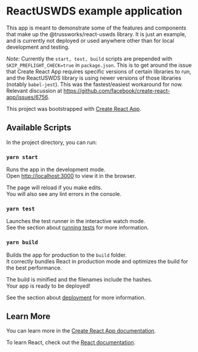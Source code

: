 # ReactUSWDS example application

This app is meant to demonstrate some of the features and components that make up the @trussworks/react-uswds library. It is just an example, and is currently not deployed or used anywhere other than for local development and testing.

_Note:_ Currently the `start, test, build` scripts are prepended with `SKIP_PREFLIGHT_CHECK=true` in `package.json`. This is to get around the issue that Create React App requires specific versions of certain libraries to run, and the ReactUSWDS library is using newer versions of those libraries (notably `babel-jest`). This was the fastest/easiest workaround for now. Relevant discussion at https://github.com/facebook/create-react-app/issues/6756.

This project was bootstrapped with [Create React App](https://github.com/facebook/create-react-app).

## Available Scripts

In the project directory, you can run:

### `yarn start`

Runs the app in the development mode.<br />
Open [http://localhost:3000](http://localhost:3000) to view it in the browser.

The page will reload if you make edits.<br />
You will also see any lint errors in the console.

### `yarn test`

Launches the test runner in the interactive watch mode.<br />
See the section about [running tests](https://facebook.github.io/create-react-app/docs/running-tests) for more information.

### `yarn build`

Builds the app for production to the `build` folder.<br />
It correctly bundles React in production mode and optimizes the build for the best performance.

The build is minified and the filenames include the hashes.<br />
Your app is ready to be deployed!

See the section about [deployment](https://facebook.github.io/create-react-app/docs/deployment) for more information.

## Learn More

You can learn more in the [Create React App documentation](https://facebook.github.io/create-react-app/docs/getting-started).

To learn React, check out the [React documentation](https://reactjs.org/).
